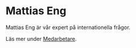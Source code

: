 Mattias Eng
===========
Mattias Eng är vår expert på internationella frågor.

Läs mer under [Medarbetare](medarbetare#mattias).
